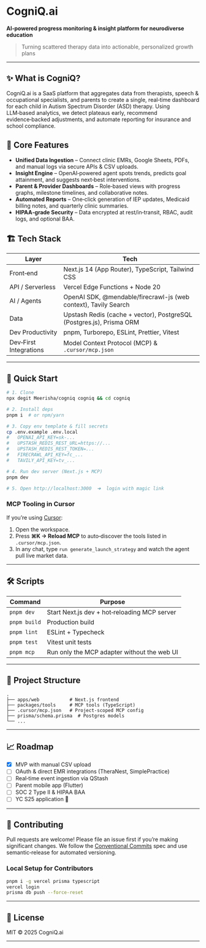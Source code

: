 # CogniQ.ai

**AI‑powered progress monitoring & insight platform for neurodiverse education**

> Turning scattered therapy data into actionable, personalized growth plans

---

## ✨ What is CogniQ?

CogniQ.ai is a SaaS platform that aggregates data from therapists, speech & occupational specialists, and parents to create a single, real‑time dashboard for each child in Autism Spectrum Disorder (ASD) therapy. Using LLM‑based analytics, we detect plateaus early, recommend evidence‑backed adjustments, and automate reporting for insurance and school compliance.

## 🔑 Core Features

* **Unified Data Ingestion** – Connect clinic EMRs, Google Sheets, PDFs, and manual logs via secure APIs & CSV uploads.
* **Insight Engine** – OpenAI‑powered agent spots trends, predicts goal attainment, and suggests next‑best interventions.
* **Parent & Provider Dashboards** – Role‑based views with progress graphs, milestone timelines, and collaborative notes.
* **Automated Reports** – One‑click generation of IEP updates, Medicaid billing notes, and quarterly clinic summaries.
* **HIPAA‑grade Security** – Data encrypted at rest/in‑transit, RBAC, audit logs, and optional BAA.

## 🏗️ Tech Stack

| Layer                  | Tech                                                                 |
| ---------------------- | -------------------------------------------------------------------- |
| Front‑end              | Next.js 14 (App Router), TypeScript, Tailwind CSS                    |
| API / Serverless       | Vercel Edge Functions + Node 20                                      |
| AI / Agents            | OpenAI SDK, @mendable/firecrawl-js (web context), Tavily Search      |
| Data                   | Upstash Redis (cache + vector), PostgreSQL (Postgres.js), Prisma ORM |
| Dev Productivity       | pnpm, Turborepo, ESLint, Prettier, Vitest                            |
| Dev‑First Integrations | Model Context Protocol (MCP) & `.cursor/mcp.json`                    |

---

## 🚀 Quick Start

```bash
# 1. Clone
npx degit Meerisha/cogniq cogniq && cd cogniq

# 2. Install deps
pnpm i  # or npm/yarn

# 3. Copy env template & fill secrets
cp .env.example .env.local
#   OPENAI_API_KEY=sk-...
#   UPSTASH_REDIS_REST_URL=https://...
#   UPSTASH_REDIS_REST_TOKEN=...
#   FIRECRAWL_API_KEY=fc_...
#   TAVILY_API_KEY=tv_...

# 4. Run dev server (Next.js + MCP)
pnpm dev

# 5. Open http://localhost:3000  ➜  login with magic link
```

### MCP Tooling in Cursor

If you’re using [Cursor](https://cursor.sh):

1. Open the workspace.
2. Press **⌘K → Reload MCP** to auto‑discover the tools listed in `.cursor/mcp.json`.
3. In any chat, type `run generate_launch_strategy` and watch the agent pull live market data.

---

## 🛠️ Scripts

| Command      | Purpose                                      |
| ------------ | -------------------------------------------- |
| `pnpm dev`   | Start Next.js dev + hot‑reloading MCP server |
| `pnpm build` | Production build                             |
| `pnpm lint`  | ESLint + Typecheck                           |
| `pnpm test`  | Vitest unit tests                            |
| `pnpm mcp`   | Run only the MCP adapter without the web UI  |

---

## 📂 Project Structure

```
.
├── apps/web           # Next.js frontend
├── packages/tools     # MCP tools (TypeScript)
├── .cursor/mcp.json   # Project‑scoped MCP config
├── prisma/schema.prisma  # Postgres models
└── ...
```

---

## 📈 Roadmap

* [x] MVP with manual CSV upload
* [ ] OAuth & direct EMR integrations (TheraNest, SimplePractice)
* [ ] Real‑time event ingestion via QStash
* [ ] Parent mobile app (Flutter)
* [ ] SOC 2 Type II & HIPAA BAA
* [ ] YC S25 application 🤞

---

## 🤝 Contributing

Pull requests are welcome! Please file an issue first if you’re making significant changes. We follow the [Conventional Commits](https://www.conventionalcommits.org/) spec and use semantic‑release for automated versioning.

### Local Setup for Contributors

```bash
pnpm i -g vercel prisma typescript
vercel login
prisma db push --force-reset
```

---

## 📝 License

MIT © 2025 CogniQ.ai

---
